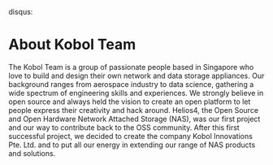 disqus:

# About Kobol Team

The Kobol Team is a group of passionate people based in Singapore who love to build and design their own network and data storage appliances. Our background ranges from aerospace industry to data science, gathering a wide spectrum of engineering skills and experiences. We strongly believe in open source and always held the vision to create an open platform to let people express their creativity and hack around. Helios4, the Open Source and Open Hardware Network Attached Storage (NAS), was our first project and our way to contribute back to the OSS community. After this first successful project, we decided to create the company Kobol Innovations Pte. Ltd. and to put all our energy in extending our range of NAS products and solutions.
